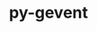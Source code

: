 ---
title: "py-gevent"
layout: cache
categories: [package, develop]
meta: {"compilers": ["gcc@=11.1.0", "gcc@=11.4.0", "gcc@=9.4.0", "oneapi@=2024.2.1"], "num_specs": 56, "num_specs_by_stack": {"data-vis-sdk": 4, "e4s": 12, "e4s-neoverse-v2": 11, "e4s-neoverse_v1": 6, "e4s-oneapi": 19, "e4s-power": 4, "root": 56}, "oss": ["ubuntu20.04", "ubuntu22.04"], "platforms": ["linux"], "stacks": ["data-vis-sdk", "e4s", "e4s-neoverse-v2", "e4s-neoverse_v1", "e4s-oneapi", "e4s-power", "root"], "targets": ["neoverse_v1", "neoverse_v2", "ppc64le", "x86_64_v3"], "versions": ["24.11.1"]}
spec_details: [{"compiler": "oneapi@=2024.2.1", "hash": "24zcrpp2mshx7bv3yoonqpv3avb27gjs", "os": "ubuntu22.04", "platform": "linux", "size": "-", "stacks": ["e4s-oneapi", "root"], "target": "x86_64_v3", "variants": ["build_system=python_pip"], "versions": ["24.11.1"]}, {"compiler": "oneapi@=2024.2.1", "hash": "2gjxrqnzjmalupdfckp6leaggqocrxhv", "os": "ubuntu22.04", "platform": "linux", "size": "-", "stacks": ["e4s-oneapi", "root"], "target": "x86_64_v3", "variants": ["build_system=python_pip"], "versions": ["24.11.1"]}, {"compiler": "oneapi@=2024.2.1", "hash": "2mnejm4idmnsjerdaac3xgvgokjpe3to", "os": "ubuntu22.04", "platform": "linux", "size": "-", "stacks": ["e4s-oneapi", "root"], "target": "x86_64_v3", "variants": ["build_system=python_pip"], "versions": ["24.11.1"]}, {"compiler": "gcc@=9.4.0", "hash": "2xv66hnulcbd7lboqaxmfkr6c6xizfy3", "os": "ubuntu20.04", "platform": "linux", "size": "-", "stacks": ["e4s-power", "root"], "target": "ppc64le", "variants": ["build_system=python_pip"], "versions": ["24.11.1"]}, {"compiler": "oneapi@=2024.2.1", "hash": "3e5ublbvcrpcqmopaog7cabkb4dkfd7k", "os": "ubuntu22.04", "platform": "linux", "size": "-", "stacks": ["e4s-oneapi", "root"], "target": "x86_64_v3", "variants": ["build_system=python_pip"], "versions": ["24.11.1"]}, {"compiler": "gcc@=9.4.0", "hash": "3soumsnkd7lzlmku2z6oarkwcm2slxcg", "os": "ubuntu20.04", "platform": "linux", "size": "-", "stacks": ["e4s-power", "root"], "target": "ppc64le", "variants": ["build_system=python_pip"], "versions": ["24.11.1"]}, {"compiler": "gcc@=11.4.0", "hash": "4blxtprl4hmidggdzbdvo2y4chkwf3r7", "os": "ubuntu22.04", "platform": "linux", "size": "-", "stacks": ["e4s", "root"], "target": "x86_64_v3", "variants": ["build_system=python_pip"], "versions": ["24.11.1"]}, {"compiler": "oneapi@=2024.2.1", "hash": "4gzfdxxzxvcjezwpwgq5m7lztgqjxo5u", "os": "ubuntu22.04", "platform": "linux", "size": "-", "stacks": ["e4s-oneapi", "root"], "target": "x86_64_v3", "variants": ["build_system=python_pip"], "versions": ["24.11.1"]}, {"compiler": "gcc@=11.4.0", "hash": "55kt6zdzh3d34c7yebwovn2cfoz673kg", "os": "ubuntu22.04", "platform": "linux", "size": "-", "stacks": ["e4s", "root"], "target": "x86_64_v3", "variants": ["build_system=python_pip"], "versions": ["24.11.1"]}, {"compiler": "gcc@=11.4.0", "hash": "5iu3j5fjq7qjbdnxol6plkmpdpej4qpv", "os": "ubuntu22.04", "platform": "linux", "size": "-", "stacks": ["e4s-neoverse-v2", "root"], "target": "neoverse_v2", "variants": ["build_system=python_pip"], "versions": ["24.11.1"]}, {"compiler": "gcc@=11.1.0", "hash": "5ks2bwug36qcdoxh3f7imdyzfuulhyuv", "os": "ubuntu20.04", "platform": "linux", "size": "-", "stacks": ["data-vis-sdk", "root"], "target": "x86_64_v3", "variants": ["build_system=python_pip"], "versions": ["24.11.1"]}, {"compiler": "gcc@=11.4.0", "hash": "6arr3el3ow7a4zyf6iovw46bckmuqnro", "os": "ubuntu22.04", "platform": "linux", "size": "-", "stacks": ["e4s-neoverse_v1", "root"], "target": "neoverse_v1", "variants": ["build_system=python_pip"], "versions": ["24.11.1"]}, {"compiler": "gcc@=11.4.0", "hash": "6z2bctlb6rc2jnjo4jhrz2rxxtrwtk7b", "os": "ubuntu22.04", "platform": "linux", "size": "-", "stacks": ["e4s-neoverse-v2", "root"], "target": "neoverse_v2", "variants": ["build_system=python_pip"], "versions": ["24.11.1"]}, {"compiler": "oneapi@=2024.2.1", "hash": "c3awbd65opp4pavnmvtznvkw63zmrk3t", "os": "ubuntu22.04", "platform": "linux", "size": "-", "stacks": ["e4s-oneapi", "root"], "target": "x86_64_v3", "variants": ["build_system=python_pip"], "versions": ["24.11.1"]}, {"compiler": "oneapi@=2024.2.1", "hash": "cp35enkju23o6wkyhduio4f7nxtaporn", "os": "ubuntu22.04", "platform": "linux", "size": "-", "stacks": ["e4s-oneapi", "root"], "target": "x86_64_v3", "variants": ["build_system=python_pip"], "versions": ["24.11.1"]}, {"compiler": "gcc@=11.4.0", "hash": "djpucs66rozcih7tbfnrbh2ok6x6tzie", "os": "ubuntu22.04", "platform": "linux", "size": "-", "stacks": ["e4s-neoverse-v2", "root"], "target": "neoverse_v2", "variants": ["build_system=python_pip"], "versions": ["24.11.1"]}, {"compiler": "gcc@=11.1.0", "hash": "fh6pbwl2au2rh34siveoz676grmp6gig", "os": "ubuntu20.04", "platform": "linux", "size": "-", "stacks": ["data-vis-sdk", "root"], "target": "x86_64_v3", "variants": ["build_system=python_pip"], "versions": ["24.11.1"]}, {"compiler": "gcc@=11.1.0", "hash": "fi4bpdrjzb3krmimcbr26obh5fgirptr", "os": "ubuntu20.04", "platform": "linux", "size": "-", "stacks": ["data-vis-sdk", "root"], "target": "x86_64_v3", "variants": ["build_system=python_pip"], "versions": ["24.11.1"]}, {"compiler": "gcc@=11.4.0", "hash": "fshqxrnaqva63rzkvqsenbsnhs5fgu5e", "os": "ubuntu22.04", "platform": "linux", "size": "-", "stacks": ["e4s-neoverse_v1", "root"], "target": "neoverse_v1", "variants": ["build_system=python_pip"], "versions": ["24.11.1"]}, {"compiler": "gcc@=11.1.0", "hash": "fwupqzjs4ujzvk46zuzs5drs542wnhu4", "os": "ubuntu20.04", "platform": "linux", "size": "-", "stacks": ["data-vis-sdk", "root"], "target": "x86_64_v3", "variants": ["build_system=python_pip"], "versions": ["24.11.1"]}, {"compiler": "gcc@=11.4.0", "hash": "h45kovz6dvegvvpgriyrqflfm6rx35ge", "os": "ubuntu22.04", "platform": "linux", "size": "-", "stacks": ["e4s", "root"], "target": "x86_64_v3", "variants": ["build_system=python_pip"], "versions": ["24.11.1"]}, {"compiler": "gcc@=11.4.0", "hash": "h5cyixmnjjaomf7mizx27gievo5rhis7", "os": "ubuntu22.04", "platform": "linux", "size": "-", "stacks": ["e4s", "root"], "target": "x86_64_v3", "variants": ["build_system=python_pip"], "versions": ["24.11.1"]}, {"compiler": "oneapi@=2024.2.1", "hash": "huojmyutjv64my3aximslvypes55xp5v", "os": "ubuntu22.04", "platform": "linux", "size": "-", "stacks": ["e4s-oneapi", "root"], "target": "x86_64_v3", "variants": ["build_system=python_pip"], "versions": ["24.11.1"]}, {"compiler": "gcc@=11.4.0", "hash": "hwtue2qv24lcervq7rvdwipzfo3m43xb", "os": "ubuntu22.04", "platform": "linux", "size": "-", "stacks": ["e4s-neoverse-v2", "root"], "target": "neoverse_v2", "variants": ["build_system=python_pip"], "versions": ["24.11.1"]}, {"compiler": "oneapi@=2024.2.1", "hash": "jccqaxg56wtx2ndnyqjfwbrmx6dd6ncx", "os": "ubuntu22.04", "platform": "linux", "size": "-", "stacks": ["e4s-oneapi", "root"], "target": "x86_64_v3", "variants": ["build_system=python_pip"], "versions": ["24.11.1"]}, {"compiler": "gcc@=11.4.0", "hash": "jx37yl4bv2t6qj26lypleokuhmjjkbli", "os": "ubuntu22.04", "platform": "linux", "size": "-", "stacks": ["e4s", "root"], "target": "x86_64_v3", "variants": ["build_system=python_pip"], "versions": ["24.11.1"]}, {"compiler": "gcc@=11.4.0", "hash": "lccgohmnvhs37qtahmikwdgy2td7srms", "os": "ubuntu22.04", "platform": "linux", "size": "-", "stacks": ["e4s-neoverse-v2", "root"], "target": "neoverse_v2", "variants": ["build_system=python_pip"], "versions": ["24.11.1"]}, {"compiler": "gcc@=11.4.0", "hash": "ljxkymo3gzg4a5n75uprwlnda3bzbq2v", "os": "ubuntu22.04", "platform": "linux", "size": "-", "stacks": ["e4s-neoverse-v2", "root"], "target": "neoverse_v2", "variants": ["build_system=python_pip"], "versions": ["24.11.1"]}, {"compiler": "gcc@=9.4.0", "hash": "lkhc35gmqfz5anevneyro3pztdya7ftm", "os": "ubuntu20.04", "platform": "linux", "size": "-", "stacks": ["e4s-power", "root"], "target": "ppc64le", "variants": ["build_system=python_pip"], "versions": ["24.11.1"]}, {"compiler": "oneapi@=2024.2.1", "hash": "ll3alonyk4urp5jqet2uczpf2g6mvyqs", "os": "ubuntu22.04", "platform": "linux", "size": "-", "stacks": ["e4s-oneapi", "root"], "target": "x86_64_v3", "variants": ["build_system=python_pip"], "versions": ["24.11.1"]}, {"compiler": "gcc@=11.4.0", "hash": "lx3sr2coiuejhbuzkk5fdjz6dzji6phc", "os": "ubuntu22.04", "platform": "linux", "size": "-", "stacks": ["e4s-neoverse-v2", "root"], "target": "neoverse_v2", "variants": ["build_system=python_pip"], "versions": ["24.11.1"]}, {"compiler": "gcc@=11.4.0", "hash": "mpj5x36ogko6cnh72hah3y2lofts6dtl", "os": "ubuntu22.04", "platform": "linux", "size": "-", "stacks": ["e4s-neoverse-v2", "root"], "target": "neoverse_v2", "variants": ["build_system=python_pip"], "versions": ["24.11.1"]}, {"compiler": "gcc@=11.4.0", "hash": "mrcvumpnahm3adxs4uex7ltlz7os4xym", "os": "ubuntu22.04", "platform": "linux", "size": "-", "stacks": ["e4s", "root"], "target": "x86_64_v3", "variants": ["build_system=python_pip"], "versions": ["24.11.1"]}, {"compiler": "oneapi@=2024.2.1", "hash": "myl3nwmozk4t4xetvkex33q4hcfjxndj", "os": "ubuntu22.04", "platform": "linux", "size": "-", "stacks": ["e4s-oneapi", "root"], "target": "x86_64_v3", "variants": ["build_system=python_pip"], "versions": ["24.11.1"]}, {"compiler": "oneapi@=2024.2.1", "hash": "neyherpwnovqr37blptpwnne7h2iid4p", "os": "ubuntu22.04", "platform": "linux", "size": "-", "stacks": ["e4s-oneapi", "root"], "target": "x86_64_v3", "variants": ["build_system=python_pip"], "versions": ["24.11.1"]}, {"compiler": "gcc@=9.4.0", "hash": "olfxgjqua3ijizkkln36dphifrhn4vfc", "os": "ubuntu20.04", "platform": "linux", "size": "-", "stacks": ["e4s-power", "root"], "target": "ppc64le", "variants": ["build_system=python_pip"], "versions": ["24.11.1"]}, {"compiler": "gcc@=11.4.0", "hash": "osnrnyx5rjqfrzr7fgezg2szpj43u54m", "os": "ubuntu22.04", "platform": "linux", "size": "-", "stacks": ["e4s-neoverse-v2", "root"], "target": "neoverse_v2", "variants": ["build_system=python_pip"], "versions": ["24.11.1"]}, {"compiler": "gcc@=11.4.0", "hash": "pdufm23d5js4iiznzgqippi235pokifv", "os": "ubuntu22.04", "platform": "linux", "size": "-", "stacks": ["e4s", "root"], "target": "x86_64_v3", "variants": ["build_system=python_pip"], "versions": ["24.11.1"]}, {"compiler": "gcc@=11.4.0", "hash": "pzcy5vdfg6754rwzxr24dm3t73za5f33", "os": "ubuntu22.04", "platform": "linux", "size": "-", "stacks": ["e4s-neoverse_v1", "root"], "target": "neoverse_v1", "variants": ["build_system=python_pip"], "versions": ["24.11.1"]}, {"compiler": "gcc@=11.4.0", "hash": "qfykxu3wjvsrrtdgyq5hog2b5lirwgue", "os": "ubuntu22.04", "platform": "linux", "size": "-", "stacks": ["e4s", "root"], "target": "x86_64_v3", "variants": ["build_system=python_pip"], "versions": ["24.11.1"]}, {"compiler": "oneapi@=2024.2.1", "hash": "rdgkpvekwwz2xawbel5crwl4vqcnpyiv", "os": "ubuntu22.04", "platform": "linux", "size": "-", "stacks": ["e4s-oneapi", "root"], "target": "x86_64_v3", "variants": ["build_system=python_pip"], "versions": ["24.11.1"]}, {"compiler": "gcc@=11.4.0", "hash": "rif4nmw6qec3bqayaz5uarazxlpb4ayq", "os": "ubuntu22.04", "platform": "linux", "size": "-", "stacks": ["e4s-neoverse-v2", "root"], "target": "neoverse_v2", "variants": ["build_system=python_pip"], "versions": ["24.11.1"]}, {"compiler": "oneapi@=2024.2.1", "hash": "rvaftpwa5imcvk5w4vas7hu5sxbjinze", "os": "ubuntu22.04", "platform": "linux", "size": "-", "stacks": ["e4s-oneapi", "root"], "target": "x86_64_v3", "variants": ["build_system=python_pip"], "versions": ["24.11.1"]}, {"compiler": "oneapi@=2024.2.1", "hash": "tmex27v2uw76gzqa4kdaeznn6bmsjeyn", "os": "ubuntu22.04", "platform": "linux", "size": "-", "stacks": ["e4s-oneapi", "root"], "target": "x86_64_v3", "variants": ["build_system=python_pip"], "versions": ["24.11.1"]}, {"compiler": "oneapi@=2024.2.1", "hash": "tv3slw2jaetif63uw6l37honvp6mwifl", "os": "ubuntu22.04", "platform": "linux", "size": "-", "stacks": ["e4s-oneapi", "root"], "target": "x86_64_v3", "variants": ["build_system=python_pip"], "versions": ["24.11.1"]}, {"compiler": "gcc@=11.4.0", "hash": "uhdr2tlpahsb5fhh2bjttqdhajtpeelf", "os": "ubuntu22.04", "platform": "linux", "size": "-", "stacks": ["e4s-neoverse-v2", "root"], "target": "neoverse_v2", "variants": ["build_system=python_pip"], "versions": ["24.11.1"]}, {"compiler": "gcc@=11.4.0", "hash": "vivukcaj3hcs2pkx7pfaddubxzyelm2q", "os": "ubuntu22.04", "platform": "linux", "size": "-", "stacks": ["e4s", "root"], "target": "x86_64_v3", "variants": ["build_system=python_pip"], "versions": ["24.11.1"]}, {"compiler": "gcc@=11.4.0", "hash": "vsf7xkmicv5odk7beuyhydtgndit72gq", "os": "ubuntu22.04", "platform": "linux", "size": "-", "stacks": ["e4s-neoverse_v1", "root"], "target": "neoverse_v1", "variants": ["build_system=python_pip"], "versions": ["24.11.1"]}, {"compiler": "oneapi@=2024.2.1", "hash": "wd3t7k6fak6lxxq6drrjxrhxyjolztd2", "os": "ubuntu22.04", "platform": "linux", "size": "-", "stacks": ["e4s-oneapi", "root"], "target": "x86_64_v3", "variants": ["build_system=python_pip"], "versions": ["24.11.1"]}, {"compiler": "oneapi@=2024.2.1", "hash": "xoof7wjqlnx5r37hk2ftddo33utauqhz", "os": "ubuntu22.04", "platform": "linux", "size": "-", "stacks": ["e4s-oneapi", "root"], "target": "x86_64_v3", "variants": ["build_system=python_pip"], "versions": ["24.11.1"]}, {"compiler": "gcc@=11.4.0", "hash": "xzy3bxy7i64bhhkm3h4kzy6ztzkd74fi", "os": "ubuntu22.04", "platform": "linux", "size": "-", "stacks": ["e4s", "root"], "target": "x86_64_v3", "variants": ["build_system=python_pip"], "versions": ["24.11.1"]}, {"compiler": "gcc@=11.4.0", "hash": "yauq53slr7agjwmxdpcgzxi3q6ntq5nc", "os": "ubuntu22.04", "platform": "linux", "size": "-", "stacks": ["e4s-neoverse_v1", "root"], "target": "neoverse_v1", "variants": ["build_system=python_pip"], "versions": ["24.11.1"]}, {"compiler": "gcc@=11.4.0", "hash": "yckyjsgujz4bpvymfhm6j735dculmcvz", "os": "ubuntu22.04", "platform": "linux", "size": "-", "stacks": ["e4s", "root"], "target": "x86_64_v3", "variants": ["build_system=python_pip"], "versions": ["24.11.1"]}, {"compiler": "gcc@=11.4.0", "hash": "yumreamgvcqbbq324nsumzwrmohquize", "os": "ubuntu22.04", "platform": "linux", "size": "-", "stacks": ["e4s", "root"], "target": "x86_64_v3", "variants": ["build_system=python_pip"], "versions": ["24.11.1"]}, {"compiler": "oneapi@=2024.2.1", "hash": "ywibkb4tuv76kpo3azkmbne4qta4ddqj", "os": "ubuntu22.04", "platform": "linux", "size": "-", "stacks": ["e4s-oneapi", "root"], "target": "x86_64_v3", "variants": ["build_system=python_pip"], "versions": ["24.11.1"]}, {"compiler": "gcc@=11.4.0", "hash": "zwv4nyb22sds6mbis2bz4khkt4vfpw5a", "os": "ubuntu22.04", "platform": "linux", "size": "-", "stacks": ["e4s-neoverse_v1", "root"], "target": "neoverse_v1", "variants": ["build_system=python_pip"], "versions": ["24.11.1"]}]
---